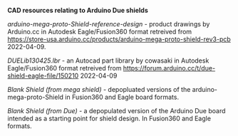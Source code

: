 **CAD resources relating to Arduino Due shields**

*arduino-mega-proto-Shield-reference-design* - product drawings by Arduino.cc in Autodesk Eagle/Fusion360 format retreived from https://store-usa.arduino.cc/products/arduino-mega-proto-shield-rev3-pcb 2022-04-09.

*DUELib130425.lbr* - an Autocad part library by cowasaki in Autodesk Eagle/Fusion360 format retreived from https://forum.arduino.cc/t/due-shield-eagle-file/150210 2022-04-09

*Blank Shield (from mega shield)* - depopluated versions of the arduino-mega-proto-Shield in Fusion360 and Eagle board formats.

*Blank Shield (from Due)* - a depopulated version of the Arduino Due board intended as a starting point for shield design. In Fusion360 and Eagle formats.
